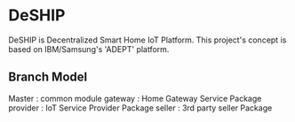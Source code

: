 # DeSHIP
DeSHIP is Decentralized Smart Home IoT Platform.
This project's concept is based on IBM/Samsung's 'ADEPT' platform.

## Branch Model
Master : common module
gateway : Home Gateway Service Package
provider : IoT Service Provider Package
seller : 3rd party seller Package
